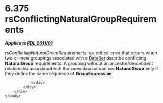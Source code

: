 <html dir="LTR" xmlns:mshelp="http://msdn.microsoft.com/mshelp" xmlns:ddue="http://ddue.schemas.microsoft.com/authoring/2003/5" xmlns:xlink="http://www.w3.org/1999/xlink" xmlns:tool="http://www.microsoft.com/tooltip">
    <head>
        <meta http-equiv="Content-Type" content="text/html; CHARSET=utf-8"></meta>
        <meta name="save" content="history"></meta>
        <title>6.375 rsConflictingNaturalGroupRequirements</title>
        <xml>
            <mshelp:toctitle title="6.375 rsConflictingNaturalGroupRequirements"></mshelp:toctitle>
            <mshelp:rltitle title="[MS-RDL]: rsConflictingNaturalGroupRequirements"></mshelp:rltitle>
            <mshelp:keyword index="A" term="ccd4699f-471b-4090-8eb3-c4d22df375ad"></mshelp:keyword>
            <mshelp:attr name="DCSext.ContentType" value="open specification"></mshelp:attr>
            <mshelp:attr name="AssetID" value="ccd4699f-471b-4090-8eb3-c4d22df375ad"></mshelp:attr>
            <mshelp:attr name="TopicType" value="kbRef"></mshelp:attr>
            <mshelp:attr name="DCSext.Title" value="[MS-RDL]: rsConflictingNaturalGroupRequirements" />
        </xml>
    </head>
    <body>
        <div id="header">
            <h1 class="heading">6.375 rsConflictingNaturalGroupRequirements</h1>
        </div>
        <div id="mainSection">
            <div id="mainBody">
                <div id="allHistory" class="saveHistory"></div>
                <div id="sectionSection0" class="section" name="collapseableSection">
                    

<p><b><i>Applies to </i></b><a href="bf2bab1a-b608-4bcc-b718-1cc1baa9579c.md"><b><i>RDL 2011/01</i></b></a></p>

<p><i>rsConflictingNaturalGroupRequirements</i> is a critical
error that occurs when two or more groupings associated with a <a href="a14782b0-2e2f-4305-83a3-3de3fd750b6a.md">DataSet</a> describe
conflicting <b>NaturalGroup</b> requirements. A grouping without an
ancestor/descendent relationship associated with the same dataset can use <b>NaturalGroup</b>
only if they define the same sequence of <b>GroupExpression</b>.</p>


                </div>
            </div>
        </div>
    </body>
</html>